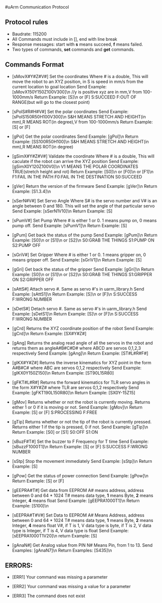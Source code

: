 #uArm Communication Protocol
## Protocol rules
- Baudrate: 115200
- All Commands must include in \[\], end with line break
- Response messages: start with **s** means succeed, **f** means failed.
- Two types of commands, **set** commands and **get** commands.

## Commands Format
 -  \[sMovX#Y#Z#V#\]  Set the coordinates
	Where # is a double, This will move the robot to an XYZ position, in S is speed in  mm/s from the current location to goal location
				  Send Example:   \[sMovX150Y150Z100V300\]\\n   //y is positive  xyz are in mm,V from 100-1000mm/s
				  Return Example: \[S\]\\n or \[F\]  S:SUCCEED F:OUT OF RANGE(but will go to the closest point)

 -  \[sPolS#R#H#V#\]  Set the polar coordinates
				  Send Example:   \[sPolS150R50H100V300\]\\n  S&H MEANS STRETCH AND HEIGHT(in mm),R MEANS ROT(in degree),V from 100-1000mm/s
		  Return Example: \[S\] or \[F\]

 - \[gPol\]          Get the polar coordinates
				  Send Example:   \[gPol\]\\n
		  Return Example: \[SS100R50H100\]\\n   S&H MEANS STRETCH AND HEIGHT(in mm),R MEANS ROT(in degree)

 - \[gSimX#Y#Z#V#\]  Validate the coordinate
	Where # is a double, This will caculate if the robot can arrive the XYZ position
		  Send Example:   \[gSimX0Y120Z100V0\]\\n          V1 MEANS THE POLAR COORDINATES TRUE(stretch height and rot)
  		  Return Example: \[S0\]\\n or \[F0\]\\n or \[F1\]\\n    F1:FAIL IN THE PATH   F0:FAIL IN THE DESTINATION   S0:SUCCEED

 - \[gVer\]          Return the version of the firmware
				  Send Example:   \[gVer\]\\n
		  Return Example: \[S1.3.4\]\\n

 - \[sSerN#V#\]      Set Servo Angle
	Where S# is the servo number and V# is an angle between 0 and 180. This will set the angle of that particular servo
				  Send Example:   \[sSerN1V10\]\\n
				  Return Example: \[S\]

 - \[sPumV#\]       Set Pump
	 Where # is either 1 or 0. 1 means pump on, 0 means pump off.
				  Send Example:   \[sPumV1\]\\n
				  Return Example: \[S\]

 - \[gPum\]	  Get back the status of the pump
				  Send Example:   \[gPum\]\\n
				  Return Example: \[S0\]\\n or \[S1\]\\n or \[S2\]\\n   S0:GRAB THE THINGS   S1:PUMP ON   S2:PUMP OFF

 - \[sGriV#\]        Set Gripper
		Where # is either 1 or 0. 1 means gripper on, 0 means gripper off.
				  Send Example:   \[sGriV1\]\\n
				  Return Example: \[S\]

 - \[gGri\]	  Get back the status of the gripper
				  Send Example:   \[gGri\]\\n
				  Return Example: \[S0\]\\n or \[S1\]\\n or \[S2\]\\n   S0:GRAB THE THINGS   S1:GRIPPER ON   S2:GRIPPER OFF

 - \[sAttS#\]        Attach servo #. Same as servo #'s in uarm_library.h
				  Send Example:   \[sAttS1\]\\n
				  Return Example: \[S\]\\n or \[F\]\\n  S:SUCCESS   F:WRONG NUMBER

 - \[sDetS#\]      Detach servo #. Same as servo #'s in uarm_library.h
				  Send Example:   \[sDetS1\]\\n
				  Return Example: \[S\]\\n or \[F\]\\n   S:SUCCESS   F:WRONG NUMBER

 - \[gCrd\]          Returns the XYZ coordinate position of the robot
				  Send Example:   \[gCrd\]\\n
				  Return Example: \[SX#Y#Z#\]

 - \[gAng\]          Returns the analog read angle of all the servos in the robot and returns them as angleA#B#C#D# where ABCD are servos 0,1,2,3 respectively
				  Send Example:   \[gAng\]\\n
				  Return Example: \[ST#L#R#F#\]

 - \[gIKX#Y#Z#\]     Returns the inverse kinematics for XYZ point in the form A#B#C# where ABC are servos 0,1,2 respectively
				  Send Example:   \[gIKX0Y150Z150\]\\n
				  Return Example: \[ST90L15R80\]

 - \[gFKT#L#R#\]     Returns the forward kinematics for TLR servo angles in the form X#Y#Z# where TLR are servos 0,1,2 respectively
				  Send Example:   \[gFKT190L150R80\]\\n
				  Return Example: \[SX0Y-15Z15\]

 - \[gMov\]          Returns whether or not the robot is currently moving. Returns either 1 or 0 if it is moving or not.
				  Send Example: \[gMov\]\\n
				  Return Example: \[S\] or \[F\]  S:PROCESSING F:FREE

 - \[gTip\]          Returns whether or not the tip of the robot is currently pressed. Returns either 1 if the tip is pressed, 0 if not.
				  Send Example: \[gTip\]\\n
				  Return Example: \[S0\] or \[S1\]  S0:OFF S1:ON

 - \[sBuzF#T#\]      Set the buzzer to F Frequency for T time
				  Send Example:   \[sBuzzF1000T1\]\\n
				  Return Example: \[S\] or \[F\]  S:SUCCESS  F:WRONG NUMBER

 - \[sStp\]          Stop the movement immediately
				  Send Example:   \[sStp\]\\n
				  Return Example: \[S\]

 - \[gPow\]          Get the status of power connection
				  Send Example:   \[gPow\]\\n
				  Return Example: \[S\] or \[F\]
 - \[gEEPRA#T#\]   Get data from EEPROM
				A# means address, address between 0 and 64 \* 1024
				T# means data type, **1** means Byte, **2** means Integer, **4** means float
				Send Example: \[gEEPRA1000T1\]\\n
				Return Example: \[S100\]\\n
 - \[sEEPRA#T#V#\]  Set Data to EEPROM
				A# Means Address, address between 0 and 64 \* 1024
				T# means data type, **1** means Byte, **2** means Integer, **4** means float
				V#, if T is 1, V data type is byte, if T is 2, V data type is Integer, if T is 4, V data type is float
				Send Example: \[sEEPRA1000T1V20\]\n
				return Example: \[S\]
 - \[gAnaN#\] 	   Get Analog value from PIN
				N# Means Pin, from 1 to 13.
				Send Examples: \[gAnaN7\]\\n
				Return Examples: \[S435\]\\n


## ERRORS:
 - \[ERR1\]          Your command was missing a parameter

 - \[ERR2\]          Your command was missing a value for a parameter

 - \[ERR3\]	  The command does not exist
